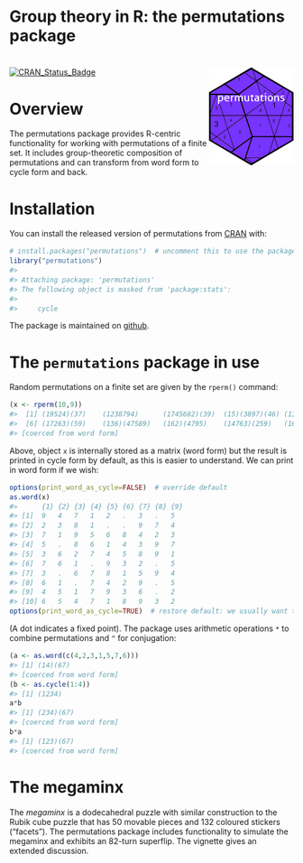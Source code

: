 Group theory in R: the permutations package
================

<!-- README.md is generated from README.Rmd. Please edit that file -->

# <img src="man/figures/permutations.png" width = "150" align="right" />

<!-- badges: start -->

[![CRAN_Status_Badge](https://www.r-pkg.org/badges/version/permutations)](https://cran.r-project.org/package=permutations)
<!-- badges: end -->

# Overview

The permutations package provides R-centric functionality for working
with permutations of a finite set. It includes group-theoretic
composition of permutations and can transform from word form to cycle
form and back.

# Installation

You can install the released version of permutations from
[CRAN](https://CRAN.R-project.org) with:

``` r
# install.packages("permutations")  # uncomment this to use the package
library("permutations")
#> 
#> Attaching package: 'permutations'
#> The following object is masked from 'package:stats':
#> 
#>     cycle
```

The package is maintained on
[github](https://github.com/RobinHankin/permutations).

# The `permutations` package in use

Random permutations on a finite set are given by the `rperm()` command:

``` r
(x <- rperm(10,9))
#>  [1] (19524)(37)    (1238794)      (1745682)(39)  (15)(3897)(46) (132654789)   
#>  [6] (17263)(59)    (136)(47589)   (162)(4795)    (14763)(259)   (168347925)   
#> [coerced from word form]
```

Above, object `x` is internally stored as a matrix (word form) but the
result is printed in cycle form by default, as this is easier to
understand. We can print in word form if we wish:

``` r
options(print_word_as_cycle=FALSE)  # override default
as.word(x)
#>      {1} {2} {3} {4} {5} {6} {7} {8} {9}
#> [1]  9   4   7   1   2   .   3   .   5  
#> [2]  2   3   8   1   .   .   9   7   4  
#> [3]  7   1   9   5   6   8   4   2   3  
#> [4]  5   .   8   6   1   4   3   9   7  
#> [5]  3   6   2   7   4   5   8   9   1  
#> [6]  7   6   1   .   9   3   2   .   5  
#> [7]  3   .   6   7   8   1   5   9   4  
#> [8]  6   1   .   7   4   2   9   .   5  
#> [9]  4   5   1   7   9   3   6   .   2  
#> [10] 6   5   4   7   1   8   9   3   2
options(print_word_as_cycle=TRUE)  # restore default: we usually want to print a cycle irregardless
```

(A dot indicates a fixed point). The package uses arithmetic operations
`*` to combine permutations and `^` for conjugation:

``` r
(a <- as.word(c(4,2,3,1,5,7,6)))
#> [1] (14)(67)
#> [coerced from word form]
(b <- as.cycle(1:4))
#> [1] (1234)
a*b
#> [1] (234)(67)
#> [coerced from word form]
b*a
#> [1] (123)(67)
#> [coerced from word form]
```

# The megaminx

The *megaminx* is a dodecahedral puzzle with similar construction to the
Rubik cube puzzle that has 50 movable pieces and 132 coloured stickers
(“facets”). The permutations package includes functionality to simulate
the megaminx and exhibits an 82-turn superflip. The vignette gives an
extended discussion.
